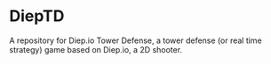 # DiepTD
A repository for Diep.io Tower Defense, a tower defense (or real time strategy) game based on Diep.io, a 2D shooter.
